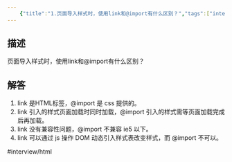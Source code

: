 ```yaml
---
    {"title":"1.页面导入样式时，使用link和@import有什么区别？","tags":["interview","html"],"date":"2021-04-01 17:57:43","categories":["interview"],"cover":"https://cdn.jsdelivr.net/gh/im/oss@master/gallery/01.svg","thumbnail":"https://cdn.jsdelivr.net/gh/im/oss@master/gallery/01.svg"}
---
```

    

## 描述
  页面导入样式时，使用link和@import有什么区别？

## 解答
1. link 是HTML标签，@import 是 css 提供的。
2. link 引入的样式页面加载时同时加载，@import 引入的样式需等页面加载完成后再加载。
3. link 没有兼容性问题，@import 不兼容 ie5 以下。
4. link 可以通过 js 操作 DOM 动态引入样式表改变样式，而 @import 不可以。


#interview/html